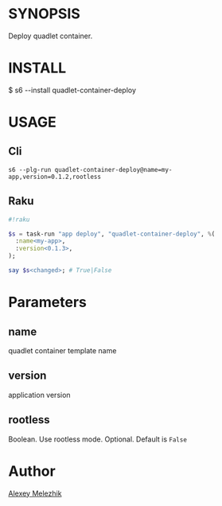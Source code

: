 # SYNOPSIS

Deploy quadlet container.

# INSTALL

  $ s6 --install quadlet-container-deploy

# USAGE

## Cli

```
s6 --plg-run quadlet-container-deploy@name=my-app,version=0.1.2,rootless
```

## Raku

```raku
#!raku

$s = task-run "app deploy", "quadlet-container-deploy", %(
  :name<my-app>,
  :version<0.1.3>,
);

say $s<changed>; # True|False

```

# Parameters

## name

quadlet container template name

## version

application version

## rootless

Boolean. Use rootless mode. Optional. Default is `False` 

# Author

[Alexey Melezhik](mailto:melezhik@gmail.com)

